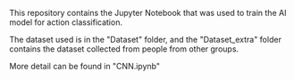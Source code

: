 This repository contains the Jupyter Notebook that was used to train the AI model for action classification.

The dataset used is in the "Dataset" folder, and the "Dataset_extra" folder contains the dataset collected from people from other groups.

More detail can be found in "CNN.ipynb"